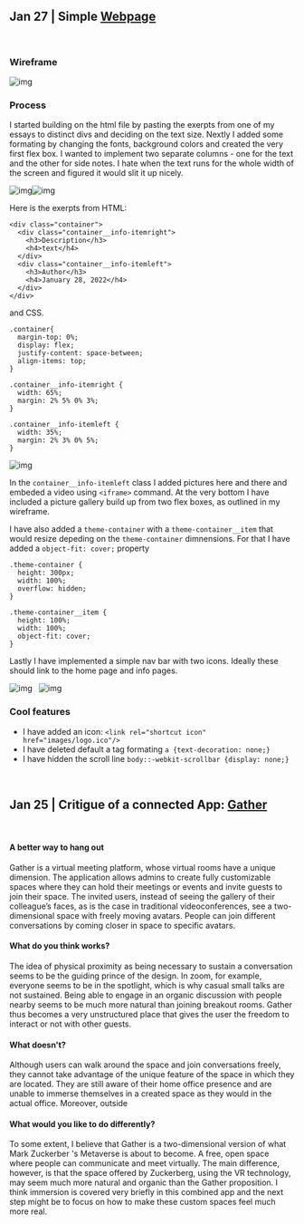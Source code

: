 ## Jan 27 | Simple [Webpage](https://martapienkosz.github.io/connectionslab/Jan24/index.html)
&nbsp;
### Wireframe
![img](https://github.com/martapienkosz/connectionslab/blob/main/Jan24/doc/6.jpg)
&nbsp;

### Process
I started building on the html file by pasting the exerpts from one of my essays to distinct divs and deciding on the text size. Nextly I added some formating by changing the fonts, background colors and created the very first flex box. I wanted to implement two separate columns - one for the text and the other for side notes. I hate when the text runs for the whole width of the screen and figured it would slit it up nicely.

![img](https://github.com/martapienkosz/connectionslab/blob/main/Jan24/doc/1.png)![img](https://github.com/martapienkosz/connectionslab/blob/main/Jan24/doc/2.png) 


Here is the exerpts from HTML:

```
<div class="container">
  <div class="container__info-itemright">
    <h3>Description</h3>
    <h4>text</h4>
  </div>
  <div class="container__info-itemleft">
    <h3>Author</h3>
    <h4>January 28, 2022</h4>
  </div>
</div>
```

and CSS.

```
.container{
  margin-top: 0%;
  display: flex;
  justify-content: space-between;
  align-items: top;
}

.container__info-itemright {
  width: 65%;
  margin: 2% 5% 0% 3%;
}

.container__info-itemleft {
  width: 35%;
  margin: 2% 3% 0% 5%;
}
```

![img](https://github.com/martapienkosz/connectionslab/blob/main/Jan24/doc/3.png) 

In the `container__info-itemleft` class I added pictures here and there and embeded a video using `<iframe>` command. At the very bottom I have included a picture gallery build up from two flex boxes, as outlined in my wireframe.

I have also added a `theme-container` with a `theme-container__item` that would resize depeding on the `theme-container` dimnensions. For that I have added a `object-fit: cover;` property

```
.theme-container {
  height: 300px;
  width: 100%;
  overflow: hidden;
}

.theme-container__item {
  height: 100%;
  width: 100%;
  object-fit: cover;
}
```

Lastly I have implemented a simple nav bar with two icons. Ideally these should link to the home page and info pages.

![img](https://github.com/martapienkosz/connectionslab/blob/main/Jan24/doc/4.png)
&nbsp;
![img](https://github.com/martapienkosz/connectionslab/blob/main/Jan24/doc/5.png) 
&nbsp;

### Cool features
- I have added an icon: `<link rel="shortcut icon" href="images/logo.ico"/>`
- I have deleted default a tag formating `a {text-decoration: none;}`
- I have hidden the scroll line `body::-webkit-scrollbar {display: none;}`

&nbsp;
&nbsp;

## Jan 25 | Critigue of a connected App: [Gather](https://www.gather.town)
&nbsp;

#### A better way to hang out
Gather is a virtual meeting platform, whose virtual rooms have a unique dimension. The application allows admins to create fully customizable spaces where they can hold their meetings or events and invite guests to join their space. The invited users, instead of seeing the gallery of their colleague’s faces, as is the case in traditional videoconferences, see a two-dimensional space with freely moving avatars. People can join different conversations by coming closer in space to specific avatars.
&nbsp;

#### What do you think works?
The idea of physical proximity as being necessary to sustain a conversation seems to be the guiding prince of the design. In zoom, for example, everyone seems to be in the spotlight, which is why casual small talks are not sustained. Being able to engage in an organic discussion with people nearby seems to be much more natural than joining breakout rooms. Gather thus becomes a very unstructured place that gives the user the freedom to interact or not with other guests.
&nbsp;

#### What doesn't?
Although users can walk around the space and join conversations freely, they cannot take advantage of the unique feature of the space in which they are located. They are still aware of their home office presence and are unable to immerse themselves in a created space as they would in the actual office. Moreover, outside 
&nbsp;

#### What would you like to do differently?
To some extent, I believe that Gather is a two-dimensional version of what Mark Zuckerber 's Metaverse is about to become. A free, open space where people can communicate and meet virtually. The main difference, however, is that the space offered by Zuckerberg, using the VR technology, may seem much more natural and organic than the Gather proposition. I think immersion is covered very briefly in this combined app and the next step might be to focus on how to make these custom spaces feel much more real.
